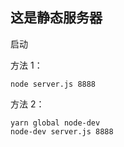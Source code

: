## 这是静态服务器

启动

方法 1：

`node server.js 8888`

方法 2：
```
yarn global node-dev
node-dev server.js 8888
```